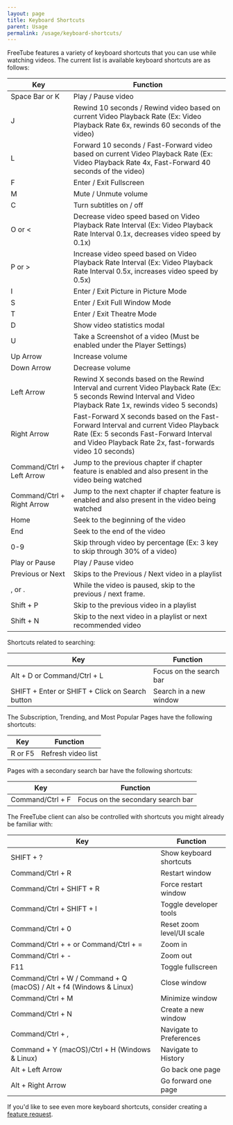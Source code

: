 ```yaml
---
layout: page
title: Keyboard Shortcuts
parent: Usage
permalink: /usage/keyboard-shortcuts/
---
```


FreeTube features a variety of keyboard shortcuts that you can use while watching videos. The current list is available keyboard shortcuts are as follows:

| Key                        | Function                                                                                                                                                                                   |
| -------------------------- | ------------------------------------------------------------------------------------------------------------------------------------------------------------------------------------------ |
| Space Bar or K             | Play / Pause video                                                                                                                                                                         |
| J                          | Rewind 10 seconds / Rewind video based on current Video Playback Rate (Ex: Video Playback Rate 6x, rewinds 60 seconds of the video)                                                        |
| L                          | Forward 10 seconds / Fast-Forward video based on current Video Playback Rate (Ex: Video Playback Rate 4x, Fast-Forward 40 seconds of the video)                                            |
| F                          | Enter / Exit Fullscreen                                                                                                                                                                    |
| M                          | Mute / Unmute volume                                                                                                                                                                       |
| C                          | Turn subtitles on / off                                                                                                                                                                    |
| O or <                     | Decrease video speed based on Video Playback Rate Interval (Ex: Video Playback Rate Interval 0.1x, decreases video speed by 0.1x)                                                          |
| P or >                     | Increase video speed based on Video Playback Rate Interval (Ex: Video Playback Rate Interval 0.5x, increases video speed by 0.5x)                                                          |
| I                          | Enter / Exit Picture in Picture Mode                                                                                                                                                       |
| S                          | Enter / Exit Full Window Mode                                                                                                                                                              |
| T                          | Enter / Exit Theatre Mode                                                                                                                                                                  |
| D                          | Show video statistics modal                                                                                                                                                                |
| U                          | Take a Screenshot of a video (Must be enabled under the Player Settings)                                                                                                                   |
| Up Arrow                   | Increase volume                                                                                                                                                                            |
| Down Arrow                 | Decrease volume                                                                                                                                                                            |
| Left Arrow                 | Rewind X seconds based on the Rewind Interval and current Video Playback Rate (Ex: 5 seconds Rewind Interval and Video Playback Rate 1x, rewinds video 5 seconds)                          |
| Right Arrow                | Fast-Forward X seconds based on the Fast-Forward Interval and current Video Playback Rate (Ex: 5 seconds Fast-Forward Interval and Video Playback Rate 2x, fast-forwards video 10 seconds) |
| Command/Ctrl + Left Arrow  | Jump to the previous chapter if chapter feature is enabled and also present in the video being watched                                                                                     |
| Command/Ctrl + Right Arrow | Jump to the next chapter if chapter feature is enabled and also present in the video being watched                                                                                         |
| Home                       | Seek to the beginning of the video                                                                                                                                                         |
| End                        | Seek to the end of the video                                                                                                                                                               |
| 0-9                        | Skip through video by percentage (Ex: 3 key to skip through 30% of a video)                                                                                                                |
| Play or Pause              | Play / Pause video                                                                                                                                                                         |
| Previous or Next           | Skips to the Previous / Next video in a playlist                                                                                                                                           |
| , or .                     | While the video is paused, skip to the previous / next frame.                                                                                                                              |
| Shift + P        | Skip to the previous video in a playlist                       |
| Shift + N        | Skip to the next video in a playlist or next recommended video |

Shortcuts related to searching:

| Key                                             | Function                |
| ----------------------------------------------- | ----------------------- |
| Alt + D or Command/Ctrl + L                     | Focus on the search bar |
| SHIFT + Enter or SHIFT + Click on Search button | Search in a new window  |

The Subscription, Trending, and Most Popular Pages have the following shortcuts:

| Key     | Function           |
| ------- | ------------------ |
| R or F5 | Refresh video list |

Pages with a secondary search bar have the following shortcuts:

| Key     | Function           |
| ------- | ------------------ |
| Command/Ctrl + F | Focus on the secondary search bar |

The FreeTube client can also be controlled with shortcuts you might already be familiar with:

| Key                                                                 | Function                               |
| ------------------------------------------------------------------- | -------------------------------------- |
| SHIFT + ?                                                           | Show keyboard shortcuts                |
| Command/Ctrl + R                                                    | Restart window                         |
| Command/Ctrl + SHIFT + R                                            | Force restart window                   |
| Command/Ctrl + SHIFT + I                                            | Toggle developer tools                 |
| Command/Ctrl + 0                                                    | Reset zoom level/UI scale              |
| Command/Ctrl + + or Command/Ctrl + =                                | Zoom in                                |
| Command/Ctrl + -                                                    | Zoom out                               |
| F11                                                                 | Toggle fullscreen                      |
| Command/Ctrl + W / Command + Q (macOS) / Alt + f4 (Windows & Linux) | Close window                           |
| Command/Ctrl + M                                                    | Minimize window                        |
| Command/Ctrl + N                                                    | Create a new window                    |
| Command/Ctrl + ,                                                    | Navigate to Preferences                |
| Command + Y (macOS)/Ctrl + H (Windows & Linux)                      | Navigate to History                    |
| Alt + Left Arrow                                                    | Go back one page                       |
| Alt + Right Arrow                                                   | Go forward one page                    |

If you'd like to see even more keyboard shortcuts, consider creating a [feature request](https://github.com/FreeTubeApp/FreeTube/issues/new?assignees=&labels=enhancement&template=feature_request.yaml&title=%5BFeature+Request%5D%3A+).
